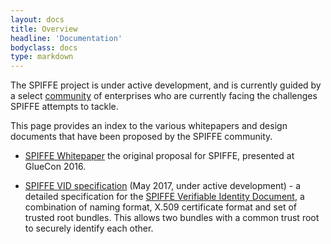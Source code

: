 ```yaml
---
layout: docs
title: Overview
headline: 'Documentation'
bodyclass: docs
type: markdown
---
```

The SPIFFE project is under active development, and is currently guided by a select [community]({{site.baseurl}}/community/) of enterprises who are currently facing the challenges SPIFFE attempts to tackle.

This page provides an index to the various whitepapers and design documents that have been proposed by the SPIFFE community.

 - [SPIFFE Whitepaper](https://docs.google.com/document/d/1GjurNK2ROw4rXz-k-l68JtpGRkGj2fZcWqP6gksEriQ/edit#heading=h.pq1kki84bhak) the original proposal for SPIFFE, presented at GlueCon 2016.

 - [SPIFFE VID specification](https://github.com/spiffe/svid) (May 2017, under active development) - a detailed specification for the [SPIFFE Verifiable Identity Document]({{site.baseurl}}/docs/vsid/), a combination of naming format, X.509 certificate format and set of trusted root bundles. This allows two bundles with a common trust root to securely identify each other.

